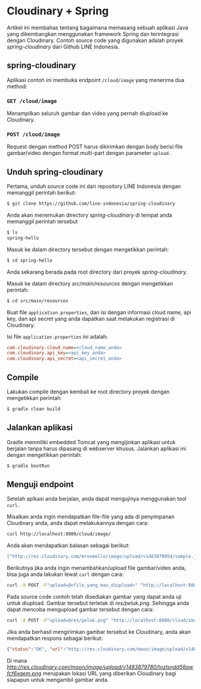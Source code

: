# Cloudinary + Spring
Artikel ini membahas tentang bagaimana memasang sebuah aplikasi Java yang dikembangkan menggunakan framework Spring dan terintegrasi dengan Cloudinary. Contoh source code yang digunakan adalah proyek _spring-cloudinary_ dari Github LINE Indonesia.

## spring-cloudinary
Aplikasi contoh ini membuka endpoint `/cloud/image` yang menerima dua method:

### `GET /cloud/image`
Menampilkan seluruh gambar dan video yang pernah diupload ke Cloudinary.

### `POST /cloud/image`
Request dengan method POST harus dikirimkan dengan body berisi file gambar/video dengan format multi-part dengan parameter `upload`.

## Unduh spring-cloudinary
Pertama, unduh source code ini dari repository LINE Indonesia dengan memanggil perintah berikut:

```bash
$ git clone https://github.com/line-indonesia/spring-cloudinary
```

Anda akan menemukan directory _spring-cloudinary_ di tempat anda memanggil perintah tersebut

```bash
$ ls
spring-hello
```

Masuk ke dalam directory tersebut dengan mengetikkan perintah:

```bash
$ cd spring-hello
```

Anda sekarang berada pada root directory dari proyek _spring-cloudinary_.

Masuk ke dalam directory _src/main/resources_ dengan mengetikkan perintah:

```bash
$ cd src/main/resources
```

Buat file `application.properties`, dan isi dengan informasi cloud name, api key, dan api secret yang anda dapatkan saat melakukan registrasi di Cloudinary.

Isi file `application.properties` ini adalah:

```ini
com.cloudinary.cloud_name=<cloud_name_anda>
com.cloudinary.api_key=<api_key_anda>
com.cloudinary.api_secret=<api_secret_anda>
```

## Compile
Lakukan compile dengan kembali ke root directory proyek dengan mengetikkan perintah:

```bash
$ gradle clean build
```

## Jalankan aplikasi
Gradle menmiliki embedded Tomcat yang mengijinkan aplikasi untuk berjalan tanpa harus dipasang di webserver khusus. Jalankan aplikasi ini dengan mengetikkan perintah:

```bash
$ gradle bootRun
```

## Menguji endpoint

Setelah aplkasi anda berjalan, anda dapat mengujinya menggunakan tool `curl`.

Misalkan anda ingin mendapatkan file-file yang ada di penyimpanan Cloudinary anda, anda dapat melakukannya dengan cara:

```bash
curl http://localhost:8000/cloud/image/
```

Anda akan mendapatkan balasan sebagai berikut:

```json
["http://res.cloudinary.com/mrexmelle/image/upload/v1483870054/sample.jpg"]
```

Berikutnya jika anda ingin menambahkan/upload file gambar/video anda, bisa juga anda lakukan lewat `curl` dengan cara:

```bash
curl -X POST -F"upload=@<file_yang_mau_diupload>" "http://localhost:8080/cloud/image/"
``` 

Pada source code contoh telah disediakan gambar yang dapat anda uji untuk diupload. Gambar tersebut terletak di _res/peluk.png_. Sehingga anda dapat mencoba mengupload gambar tersebut dengan cara:

```bash
curl -X POST -F"upload=@res/peluk.png" "http://localhost:8080/cloud/image/"
``` 
Jika anda berhasil mengirimkan gambar tersebut ke Cloudinary, anda akan mendapatkan respons sebagai berikut:

```json
{"status":"OK", "url":"http://res.cloudinary.com/moon/image/upload/v1483879780/tozlsndd56awfcf6xaem.png"}
```

Di mana _http://res.cloudinary.com/moon/image/upload/v1483879780/tozlsndd56awfcf6xaem.png_ merupakan lokasi URL yang diberikan Cloudinary bagi siapapun untuk mengambil gambar anda.
